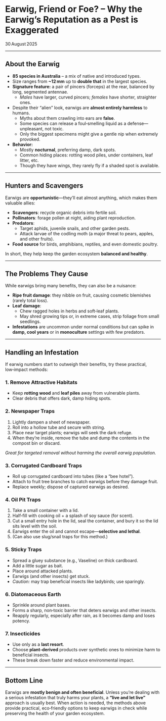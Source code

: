 # Earwig, Friend or Foe? – Why the Earwig’s Reputation as a Pest is Exaggerated  

30 August 2025  

---

## About the Earwig  

- **85 species in Australia** – a mix of native and introduced types.  
- Size ranges from **~12 mm** up to **double that** in the largest species.  
- **Signature feature:** a pair of pincers (forceps) at the rear, balanced by long, segmented antennae.  
  - *Males* have larger, curved pincers; *females* have shorter, straighter ones.  
- Despite their “alien” look, earwigs are **almost entirely harmless** to humans.  
  - Myths about them crawling into ears are **false**.  
  - Some species can release a foul‑smelling liquid as a defense—unpleasant, not toxic.  
  - Only the biggest specimens might give a gentle nip when extremely provoked.  
- **Behavior:**  
  - Mostly **nocturnal**, preferring damp, dark spots.  
  - Common hiding places: rotting wood piles, under containers, leaf litter, etc.  
  - Though they have wings, they rarely fly if a shaded spot is available.

---

## Hunters and Scavengers  

Earwigs are **opportunistic**—they’ll eat almost anything, which makes them valuable allies:

- **Scavengers**: recycle organic debris into fertile soil.  
- **Pollinators**: forage pollen at night, aiding plant reproduction.  
- **Predators**:  
  - Target aphids, juvenile snails, and other garden pests.  
  - Attack larvae of the codling moth (a major threat to pears, apples, and other fruits).  
- **Food source** for birds, amphibians, reptiles, and even domestic poultry.  

In short, they help keep the garden ecosystem **balanced and healthy**.

---

## The Problems They Cause  

While earwigs bring many benefits, they can also be a nuisance:

- **Ripe fruit damage**: they nibble on fruit, causing cosmetic blemishes (rarely total loss).  
- **Leaf damage**:  
  - Chew ragged holes in herbs and soft‑leaf plants.  
  - May shred growing tips or, in extreme cases, strip foliage from small seedlings.  
- **Infestations** are uncommon under normal conditions but can spike in **damp, cool years** or in **monoculture** settings with few predators.

---

## Handling an Infestation  

If earwig numbers start to outweigh their benefits, try these practical, low‑impact methods:

### 1. Remove Attractive Habitats  

- Keep **rotting wood** and **leaf piles** away from vulnerable plants.  
- Clear debris that offers dark, damp hiding spots.

### 2. Newspaper Traps  

1. Lightly dampen a sheet of newspaper.  
2. Roll into a hollow tube and secure with string.  
3. Place near target plants; earwigs will seek the dark refuge.  
4. When they’re inside, remove the tube and dump the contents in the compost bin or discard.

*Great for targeted removal without harming the overall earwig population.*

### 3. Corrugated Cardboard Traps  

- Roll up corrugated cardboard into tubes (like a “bee hotel”).  
- Attach to fruit tree branches to catch earwigs before they damage fruit.  
- Replace weekly; dispose of captured earwigs as desired.

### 4. Oil Pit Traps  

1. Take a small container with a lid.  
2. Half‑fill with cooking oil + a splash of soy sauce (for scent).  
3. Cut a small entry hole in the lid, seal the container, and bury it so the lid sits level with the soil.  
4. Earwigs enter the oil and cannot escape—**selective and lethal**.  
5. (Can also use slug/snail traps for this method.)

### 5. Sticky Traps  

- Spread a gluey substance (e.g., Vaseline) on thick cardboard.  
- Add a little sugar as bait.  
- Place around attacked plants.  
- Earwigs (and other insects) get stuck.  
- *Caution:* may trap beneficial insects like ladybirds; use sparingly.

### 6. Diatomaceous Earth  

- Sprinkle around plant bases.  
- Forms a sharp, non‑toxic barrier that deters earwigs and other insects.  
- Reapply regularly, especially after rain, as it becomes damp and loses potency.

### 7. Insecticides  

- Use only as a **last resort**.  
- Choose **plant‑derived** products over synthetic ones to minimize harm to beneficial insects.  
- These break down faster and reduce environmental impact.

---

## Bottom Line  

Earwigs are **mostly benign and often beneficial**. Unless you’re dealing with a serious infestation that truly harms your plants, a **“live and let live”** approach is usually best. When action is needed, the methods above provide practical, eco‑friendly options to keep earwigs in check while preserving the health of your garden ecosystem.